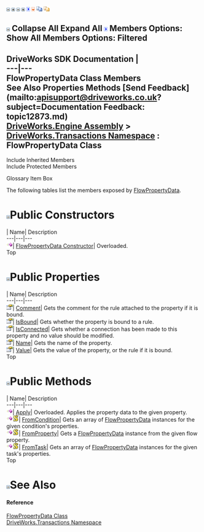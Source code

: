 ![](dotnetimages/collapse.gif) ![](dotnetimages/expand.gif) ![](dotnetimages/collapse.gif) ![](dotnetimages/expand.gif) ![](dotnetimages/drpdown.gif) ![](dotnetimages/drpdown_orange.gif) ![](dotnetimages/copycode.gif) ![](dotnetimages/copycodeHighlight.gif)

![](dotnetimages/collapse.gif) Collapse All Expand All ![](dotnetimages/drpdown.gif) Members Options: Show All  Members Options: Filtered   
---  
DriveWorks SDK Documentation  |   
---|---  
FlowPropertyData Class Members   
See Also Properties Methods [Send Feedback](mailto:apisupport@driveworks.co.uk?subject=Documentation Feedback: topic12873.md)  
[DriveWorks.Engine Assembly](topic2156.md) > [DriveWorks.Transactions Namespace](topic12835.md) : FlowPropertyData Class  
---  
  
Include Inherited Members    
Include Protected Members  


Glossary Item Box

The following tables list the members exposed by [FlowPropertyData](topic12873.md).

# ![](dotnetimages/collapse.gif)Public Constructors

| Name| Description  
---|---|---  
![Public Constructor](dotnetimages/publicConstructor.gif)| [FlowPropertyData Constructor](topic12879.md)| Overloaded.   
Top

# ![](dotnetimages/collapse.gif)Public Properties

| Name| Description  
---|---|---  
![Public Property](dotnetimages/publicProperty.gif)| [Comment](topic12888.md)| Gets the comment for the rule attached to the property if it is bound.   
![Public Property](dotnetimages/publicProperty.gif)| [IsBound](topic12889.md)| Gets whether the property is bound to a rule.   
![Public Property](dotnetimages/publicProperty.gif)| [IsConnected](topic12890.md)| Gets whether a connection has been made to this property and no value should be modified.   
![Public Property](dotnetimages/publicProperty.gif)| [Name](topic12891.md)| Gets the name of the property.   
![Public Property](dotnetimages/publicProperty.gif)| [Value](topic12892.md)| Gets the value of the property, or the rule if it is bound.   
Top

# ![](dotnetimages/collapse.gif)Public Methods

| Name| Description  
---|---|---  
![Public Method](dotnetimages/publicMethod.gif)| [Apply](topic12882.md)| Overloaded. Applies the property data to the given property.   
![Public Method](dotnetimages/publicMethod.gif)![static \(Shared in Visual Basic\)](dotnetimages/static.gif)| [FromCondition](topic12885.md)| Gets an array of [FlowPropertyData](topic12873.md) instances for the given condition's properties.   
![Public Method](dotnetimages/publicMethod.gif)![static \(Shared in Visual Basic\)](dotnetimages/static.gif)| [FromProperty](topic12886.md)| Gets a [FlowPropertyData](topic12873.md) instance from the given flow property.   
![Public Method](dotnetimages/publicMethod.gif)![static \(Shared in Visual Basic\)](dotnetimages/static.gif)| [FromTask](topic12887.md)| Gets an array of [FlowPropertyData](topic12873.md) instances for the given task's properties.   
Top

# ![](dotnetimages/collapse.gif)See Also

#### Reference

[FlowPropertyData Class](topic12873.md)   
[DriveWorks.Transactions Namespace](topic12835.md)


